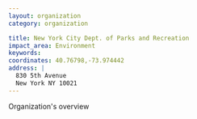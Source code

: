 ```yaml
---
layout: organization
category: organization

title: New York City Dept. of Parks and Recreation
impact_area: Environment
keywords: 
coordinates: 40.76798,-73.974442
address: |
  830 5th Avenue
  New York NY 10021
---
```

Organization's overview

